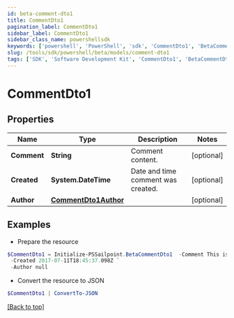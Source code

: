 ```yaml
---
id: beta-comment-dto1
title: CommentDto1
pagination_label: CommentDto1
sidebar_label: CommentDto1
sidebar_class_name: powershellsdk
keywords: ['powershell', 'PowerShell', 'sdk', 'CommentDto1', 'BetaCommentDto1'] 
slug: /tools/sdk/powershell/beta/models/comment-dto1
tags: ['SDK', 'Software Development Kit', 'CommentDto1', 'BetaCommentDto1']
---
```



# CommentDto1

## Properties

Name | Type | Description | Notes
------------ | ------------- | ------------- | -------------
**Comment** | **String** | Comment content. | [optional] 
**Created** | **System.DateTime** | Date and time comment was created. | [optional] 
**Author** | [**CommentDto1Author**](comment-dto1-author) |  | [optional] 

## Examples

- Prepare the resource
```powershell
$CommentDto1 = Initialize-PSSailpoint.BetaCommentDto1  -Comment This is a comment. `
 -Created 2017-07-11T18:45:37.098Z `
 -Author null
```

- Convert the resource to JSON
```powershell
$CommentDto1 | ConvertTo-JSON
```


[[Back to top]](#) 

